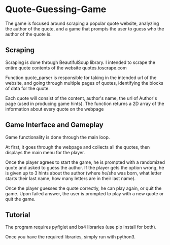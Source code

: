 # Quote-Guessing-Game
The game is focused around scraping a popular quote website, analyzing the author of the quote, and a game that prompts the user to guess who the author of the quote is.


## Scraping
Scraping is done through BeautifulSoup library. I intended to scrape the entire quote contents of the website quotes.toscrape.com

Function quote_parser is responsible for taking in the intended url of the website, and going through multiple pages of quotes, identifying the blocks of data for the quote.

Each quote will consist of the content, author's name, the url of Author's page (used in producing game hints). The function returns a 2D array of the information about every quote on the webpage

## Game Interface and Gameplay
Game functionality is done through the main loop.

At first, it goes through the webpage and collects all the quotes, then displays the main menu for the player.

Once the player agrees to start the game, he is prompted with a randomized quote and asked to guess the author. If the player gets the option wrong, he is given up to 3 hints about the author (where he/she was born, what letter starts their last name, how many letters are in their last name).

Once the player guesses the quote correctly, he can play again, or quit the game. Upon failed answer, the user is prompted to play with a new quote or quit the game.

## Tutorial
The program requires pyfiglet and bs4 libraries (use pip install for both).

Once you have the required libraries, simply run with python3.
